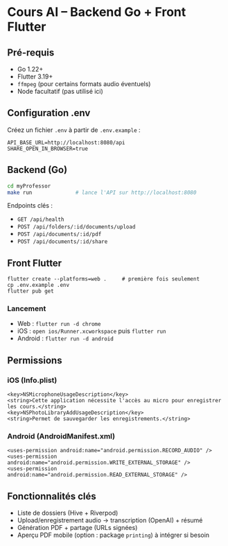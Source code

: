 # Cours AI – Backend Go + Front Flutter

## Pré-requis

- Go 1.22+
- Flutter 3.19+
- `ffmpeg` (pour certains formats audio éventuels)
- Node facultatif (pas utilisé ici)

## Configuration .env

Créez un fichier `.env` à partir de `.env.example` :

```
API_BASE_URL=http://localhost:8080/api
SHARE_OPEN_IN_BROWSER=true
```

## Backend (Go)

```bash
cd myProfessor
make run              # lance l'API sur http://localhost:8080
```

Endpoints clés :
- `GET /api/health`
- `POST /api/folders/:id/documents/upload`
- `POST /api/documents/:id/pdf`
- `POST /api/documents/:id/share`

## Front Flutter

```
flutter create --platforms=web .     # première fois seulement
cp .env.example .env
flutter pub get
```

### Lancement

- Web : `flutter run -d chrome`
- iOS : `open ios/Runner.xcworkspace` puis `flutter run`
- Android : `flutter run -d android`

## Permissions

### iOS (Info.plist)
```
<key>NSMicrophoneUsageDescription</key>
<string>Cette application nécessite l'accès au micro pour enregistrer les cours.</string>
<key>NSPhotoLibraryAddUsageDescription</key>
<string>Permet de sauvegarder les enregistrements.</string>
```

### Android (AndroidManifest.xml)
```
<uses-permission android:name="android.permission.RECORD_AUDIO" />
<uses-permission android:name="android.permission.WRITE_EXTERNAL_STORAGE" />
<uses-permission android:name="android.permission.READ_EXTERNAL_STORAGE" />
```

## Fonctionnalités clés

- Liste de dossiers (Hive + Riverpod)
- Upload/enregistrement audio → transcription (OpenAI) + résumé
- Génération PDF + partage (URLs signées)
- Aperçu PDF mobile (option : package `printing`) à intégrer si besoin
